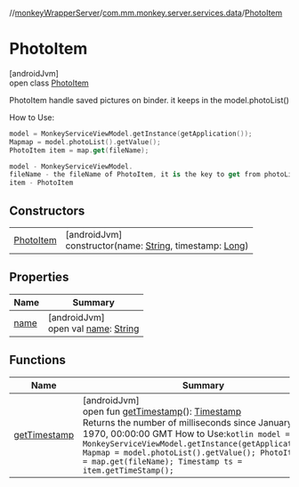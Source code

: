 //[monkeyWrapperServer](../../../index.md)/[com.mm.monkey.server.services.data](../index.md)/[PhotoItem](index.md)

# PhotoItem

[androidJvm]\
open class [PhotoItem](index.md)

PhotoItem handle saved pictures on binder. it keeps in the model.photoList() 

How to Use:

```kotlin
model = MonkeyServiceViewModel.getInstance(getApplication());
Mapmap = model.photoList().getValue();
PhotoItem item = map.get(fileName);

model - MonkeyServiceViewModel.
fileName - the fileName of PhotoItem, it is the key to get from photoList();
item - PhotoItem
```

## Constructors

| | |
|---|---|
| [PhotoItem](-photo-item.md) | [androidJvm]<br>constructor(name: [String](https://developer.android.com/reference/kotlin/java/lang/String.html), timestamp: [Long](https://kotlinlang.org/api/core/kotlin-stdlib/kotlin/-long/index.html)) |

## Properties

| Name | Summary |
|---|---|
| [name](name.md) | [androidJvm]<br>open val [name](name.md): [String](https://developer.android.com/reference/kotlin/java/lang/String.html) |

## Functions

| Name | Summary |
|---|---|
| [getTimestamp](get-timestamp.md) | [androidJvm]<br>open fun [getTimestamp](get-timestamp.md)(): [Timestamp](https://developer.android.com/reference/kotlin/java/sql/Timestamp.html)<br>Returns the number of milliseconds since January 1, 1970, 00:00:00 GMT How to Use:```kotlin model = MonkeyServiceViewModel.getInstance(getApplication()); Mapmap = model.photoList().getValue(); PhotoItem item = map.get(fileName); Timestamp ts = item.getTimeStamp(); ``` |